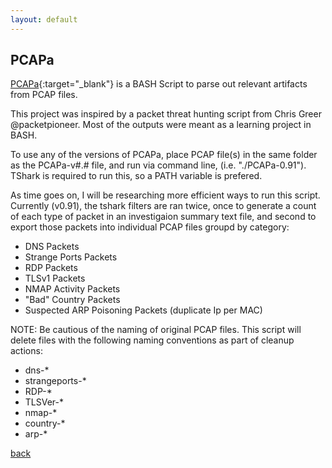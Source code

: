 ```yaml
---
layout: default
---
```


## PCAPa

[PCAPa]([https://github.com/gaterunner341/wifiHarvester](https://github.com/gaterunner341/PCAPa)){:target="_blank"} is a BASH Script to parse out relevant artifacts from PCAP files.

This project was inspired by a packet threat hunting script from Chris Greer @packetpioneer. Most of the outputs were meant as a learning project in BASH.

To use any of the versions of PCAPa, place PCAP file(s) in the same folder as the PCAPa-v#.# file, and run via command line, (i.e. "./PCAPa-0.91"). TShark is required to run this, so a PATH variable is prefered.

As time goes on, I will be researching more efficient ways to run this script. Currently (v0.91), the tshark filters are ran twice, once to generate a count of each type of packet in an investigaion summary text file, and second to export those packets into individual PCAP files groupd by category:

* DNS Packets
* Strange Ports Packets
* RDP Packets
* TLSv1 Packets
* NMAP Activity Packets
* "Bad" Country Packets
* Suspected ARP Poisoning Packets (duplicate Ip per MAC)

NOTE: Be cautious of the naming of original PCAP files. This script will delete files with the following naming conventions as part of cleanup actions:

* dns-*
* strangeports-*
* RDP-*
* TLSVer-*
* nmap-*
* country-*
* arp-*

[back](.)
